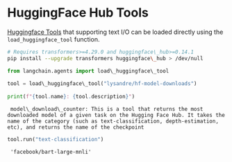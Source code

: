 # HuggingFace Hub Tools

[Huggingface Tools](https://huggingface.co/docs/transformers/v4.29.0/en/custom_tools) that supporting text I/O can be
loaded directly using the `load_huggingface_tool` function.

```bash
# Requires transformers>=4.29.0 and huggingface\_hub>=0.14.1  
pip install --upgrade transformers huggingface\_hub > /dev/null  

```

```python
from langchain.agents import load\_huggingface\_tool  
  
tool = load\_huggingface\_tool("lysandre/hf-model-downloads")  
  
print(f"{tool.name}: {tool.description}")  

```

```text
 model\_download\_counter: This is a tool that returns the most downloaded model of a given task on the Hugging Face Hub. It takes the name of the category (such as text-classification, depth-estimation, etc), and returns the name of the checkpoint  

```

```python
tool.run("text-classification")  

```

```text
 'facebook/bart-large-mnli'  

```
